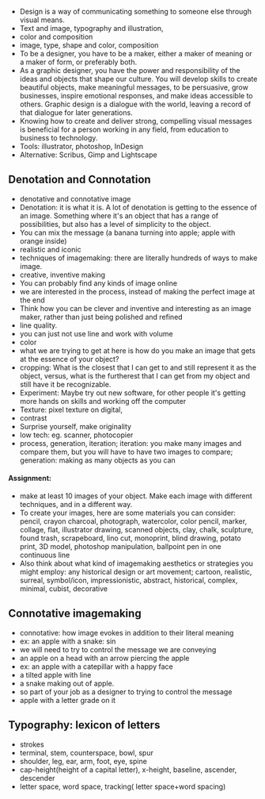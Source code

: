 * Design is a way of communicating something to someone else through visual means.
* Text and image, typography and illustration,
* color and composition
* image, type, shape and color, composition
* To be a designer, you have to be a maker, either a maker of meaning or a maker of form, or preferably both.
* As a graphic designer, you have the power and responsibility of the ideas and objects that shape our culture. You will develop skills to create beautiful objects, make meaningful messages, to be persuasive, grow businesses, inspire emotional responses, and make ideas accessible to others. Graphic design is a dialogue with the world, leaving a record of that dialogue for later generations.
* Knowing how to create and deliver strong, compelling visual messages is beneficial for a person working in any field, from education to business to technology.
* Tools: illustrator, photoshop, InDesign
* Alternative: Scribus, Gimp and Lightscape

## Denotation and Connotation
* denotative and connotative image
* Denotation: it is what it is. A lot of denotation is getting to the essence of an image. Something where it's an object that has a range of possibilities, but also has a level of simplicity to the object.
* You can mix the message (a banana turning into apple; apple with orange inside)
* realistic and iconic
* techniques of imagemaking: there are literally hundreds of ways to make image.
* creative, inventive making
* You can probably find any kinds of image online
* we are interested in the process, instead of making the perfect image at the end
* Think how you can be clever and inventive and interesting as an image maker, rather than just being polished and refined
* line quality.
* you can just not use line and work with volume
* color
* what we are trying to get at here is how do you make an image that gets at the essence of your object?
* cropping: What is the closest that I can get to and still represent it as the object, versus, what is the furtherest that I can get from my object and still have it be recognizable.
* Experiment: Maybe try out new software, for other people it's getting more hands on skills and working off the computer
* Texture: pixel texture on digital,
* contrast
* Surprise yourself, make originality
* low tech: eg. scanner, photocopier
* process, generation, iteration; iteration: you make many images and compare them, but you will have to have two images to compare; generation: making as many objects as you can

#### Assignment:
* make at least 10 images of your object. Make each image with different techniques, and in a different way.
* To create your images, here are some materials you can consider: pencil, crayon charcoal, photograph, watercolor, color pencil, marker, collage, flat, illustrator drawing, scanned objects, clay, chalk, sculpture, found trash, scrapeboard, lino cut, monoprint, blind drawing, potato print, 3D model, photoshop manipulation, ballpoint pen in one continuous line
* Also think about what kind of imagemaking aesthetics or strategies you might employ: any historical design or art movement; cartoon, realistic, surreal, symbol/icon, impressionistic, abstract, historical, complex, minimal, cubist, decorative

## Connotative imagemaking
* connotative: how image evokes in addition to their literal meaning
* ex: an apple with a snake: sin
* we will need to try to control the message we are conveying
* an apple on a head with an arrow piercing the apple
* ex: an apple with a catepillar with a happy face
* a tilted apple with line
* a snake making out of apple.
* so part of your job as a designer to trying to control the message
* apple with a letter grade on it

## Typography: lexicon of letters
* strokes
* terminal, stem, counterspace, bowl, spur
* shoulder, leg, ear, arm, foot, eye, spine
* cap-height(height of a capital letter), x-height, baseline, ascender, descender
* letter space, word space, tracking( letter space+word spacing)
